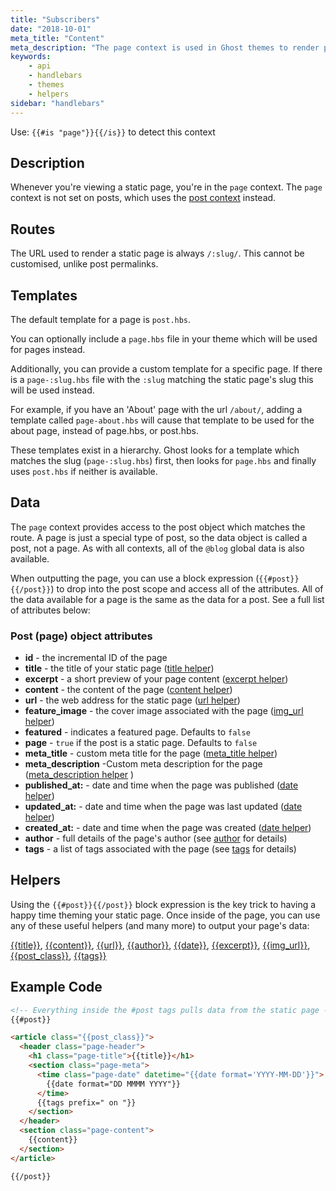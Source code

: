 ```yaml
---
title: "Subscribers"
date: "2018-10-01"
meta_title: "Content"
meta_description: "The page context is used in Ghost themes to render pages in a publication. Learn more about contexts and building custom theme!"
keywords:
    - api
    - handlebars
    - themes
    - helpers
sidebar: "handlebars"
---
```



Use: `{{#is "page"}}{{/is}}` to detect this context

## Description

Whenever you're viewing a static page, you're in the `page` context. The `page` context is not set on posts, which uses the [post context](doc:post-context) instead.

## Routes

The URL used to render a static page is always `/:slug/`. This cannot be customised, unlike post permalinks.

## Templates

The default template for a page is `post.hbs`.

You can optionally include a `page.hbs` file in your theme which will be used for pages instead.

Additionally, you can provide a custom template for a specific page. If there is a `page-:slug.hbs` file with the `:slug` matching the static page's slug this will be used instead.

For example, if you have an 'About' page with the url `/about/`, adding a template called `page-about.hbs` will cause that template to be used for the about page, instead of page.hbs, or post.hbs.

These templates exist in a hierarchy. Ghost looks for a template which matches the slug (`page-:slug.hbs`) first, then looks for `page.hbs` and finally uses `post.hbs` if neither is available.

## Data

The `page` context provides access to the post object which matches the route. A page is just a special type of post, so the data object is called a post, not a page. As with all contexts, all of the `@blog` global data is also available.

When outputting the page, you can use a block expression (`{{#post}}{{/post}}`) to drop into the post scope and access all of the attributes. All of the data available for a page is the same as the data for a post. See a full list of attributes below:

### Post (page) object attributes

- **id** - the incremental ID of the page
- **title** - the title of your static page ([title helper](doc:title))
- **excerpt** - a short preview of your page content ([excerpt helper](doc:excerpt))
- **content** - the content of the page ([content helper](content))
- **url** - the web address for the static page ([url helper](doc:url))
- **feature_image** - the cover image associated with the page  ([img_url helper](doc:img_url))
- **featured** - indicates a featured page. Defaults to `false`
- **page** - `true` if the post is a static page. Defaults to `false`
- **meta_title** - custom meta title for the page ([meta_title helper](doc:meta_title))
- **meta_description**  -Custom meta description for the page ([meta_description helper](doc:meta_description) )
- **published_at:** - date and time when the page was published  ([date helper](doc:date))
- **updated_at:** - date and time when the page was last updated  ([date helper](doc:date))
- **created_at:** - date and time when the page was created  ([date helper](doc:date))
-  **author** - full details of the page's author (see [author](doc:author) for details)
- **tags** - a list of tags associated with the page (see [tags](doc:tags) for details)

## Helpers

Using the `{{#post}}{{/post}}` block expression is the key trick to having a happy time theming your static page. Once inside of the page, you can use any of these useful helpers (and many more) to output your page's data:

[{{title}}](doc:title), [{{content}}](doc:content), [{{url}}](doc:url), [{{author}}](doc:author), [{{date}}](doc:date), [{{excerpt}}](doc:excerpt), [{{img_url}}](doc:img_url), [{{post_class}}](doc:post_class), [{{tags}}](doc:tags)

## Example Code

```html
<!-- Everything inside the #post tags pulls data from the static page -->
{{#post}}

<article class="{{post_class}}">
  <header class="page-header">
    <h1 class="page-title">{{title}}</h1>
    <section class="page-meta">
      <time class="page-date" datetime="{{date format='YYYY-MM-DD'}}">
        {{date format="DD MMMM YYYY"}}
      </time>
      {{tags prefix=" on "}}
    </section>
  </header>
  <section class="page-content">
    {{content}}
  </section>
</article>

{{/post}}

```
